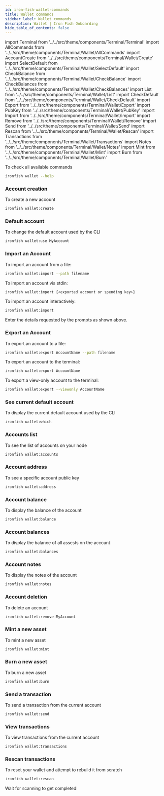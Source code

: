 ```yaml
---
id: iron-fish-wallet-commands
title: Wallet commands
sidebar_label: Wallet commands
description: Wallet | Iron Fish Onboarding
hide_table_of_contents: false
---
```

import Terminal from '../../src/theme/components/Terminal/Terminal'
import AllCommands from '../../src/theme/components/Terminal/Wallet/AllCommands'
import AccountCreate from '../../src/theme/components/Terminal/Wallet/Create'
import SelectDefault from '../../src/theme/components/Terminal/Wallet/SelectDefault'
import CheckBalance from '../../src/theme/components/Terminal/Wallet/CheckBalance'
import CheckBalances from '../../src/theme/components/Terminal/Wallet/CheckBalances'
import List from '../../src/theme/components/Terminal/Wallet/List'
import CheckDefault from '../../src/theme/components/Terminal/Wallet/CheckDefault'
import Export from '../../src/theme/components/Terminal/Wallet/Export'
import PubKey from '../../src/theme/components/Terminal/Wallet/PubKey'
import Import from '../../src/theme/components/Terminal/Wallet/Import'
import Remove from '../../src/theme/components/Terminal/Wallet/Remove'
import Send from '../../src/theme/components/Terminal/Wallet/Send'
import Rescan from '../../src/theme/components/Terminal/Wallet/Rescan'
import Transactions from '../../src/theme/components/Terminal/Wallet/Transactions'
import Notes from '../../src/theme/components/Terminal/Wallet/Notes'
import Mint from '../../src/theme/components/Terminal/Wallet/Mint'
import Burn from '../../src/theme/components/Terminal/Wallet/Burn'



To check all available commands
```sh
ironfish wallet --help
```
<Terminal command={AllCommands} />

### Account creation
To create a new account
```sh
ironfish wallet:create
```
<Terminal command={AccountCreate} />

### Default account
To change the default account used by the CLI
```sh
ironfish wallet:use MyAccount
```
<Terminal command={SelectDefault} />

### Import an Account
To import an account from a file:
```sh
ironfish wallet:import --path filename
```

To import an account via stdin:
```sh
ironfish wallet:import {<exported account or spending key>}
```

To import an account interactively:
```sh
ironfish wallet:import
```
<Terminal command={Import} />

Enter the details requested by the prompts as shown above.

### Export an Account
To export an account to a file:
```sh
ironfish wallet:export AccountName --path filename
```

To export an account to the terminal:
```sh
ironfish wallet:export AccountName
```
<Terminal command={Export} />

To export a view-only account to the terminal:
```sh
ironfish wallet:export --viewonly AccountName
```

### See current default account
To display the current default account used by the CLI
```sh
ironfish wallet:which
```
<Terminal command={CheckDefault} />

### Accounts list
To see the list of accounts on your node
```sh
ironfish wallet:accounts
```
<Terminal command={List} />

### Account address
To see a specific account public key
```sh
ironfish wallet:address
```
<Terminal command={PubKey} />

### Account balance
To display the balance of the account
```sh
ironfish wallet:balance
```
<Terminal command={CheckBalance} />

### Account balances
To display the balance of all assests on the account
```sh
ironfish wallet:balances
```
<Terminal command={CheckBalances} />

### Account notes
To display the notes of the account
```sh
ironfish wallet:notes
```
<Terminal command={Notes} />

### Account deletion
To delete an account
```sh
ironfish wallet:remove MyAccount
```
<Terminal command={Remove} />

### Mint a new asset
To mint a new asset
```sh
ironfish wallet:mint
```
<Terminal command={Mint} />

### Burn a new asset
To burn a new asset
```sh
ironfish wallet:burn
```
<Terminal command={Burn} />

### Send a transaction
To send a transaction from the current account
```sh
ironfish wallet:send
```
<Terminal command={Send} />

### View transactions
To view transactions from the current account
```sh
ironfish wallet:transactions
```
<Terminal command={Transactions} />

### Rescan transactions
To reset your wallet and attempt to rebuild it from scratch
```sh
ironfish wallet:rescan
```
<Terminal command={Rescan} />

Wait for scanning to get completed

